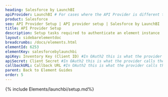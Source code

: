 ```yaml
---
heading: Salesforce by LaunchBI
apiProvider: LaunchBI # For cases where the API Provider is different than the element name. e;g;, ServiceNow vs. ServiceNow Oauth
product: Salesforce
seo: API Provider Setup | API provider setup | Salesforce by LaunchBI | Cloud Elements API Docs
title: API Provider Setup
description: Setup tasks required to authenticate an element instance
layout: sidebarelementdoc
breadcrumbs: /docs/elements.html
elementId: 6253
elementKey: salesforcebylaunchbi
apiKey: Inventory Key (Client ID) #In OAuth2 this is what the provider calls the apiKey, like Client ID, Consumer Key, API Key, or just Key
apiSecret: Client Secret #In OAuth2 this is what the provider calls the apiSecret, like Client Secret, Consumer Secret, API Secret, or just Secret
callbackURL: Callback URL #In OAuth2 this is what the provider calls the callbackURL, like Redirect URL, App URL, or just Callback URL
parent: Back to Element Guides
order: 5
---
```


{% include Elements/launchbi/setup.md%}
